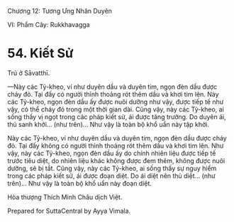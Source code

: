  

Chương 12: Tương Ưng Nhân Duyên

VI: Phẩm Cây: Rukkhavagga

# 54\. Kiết Sử

Trú ở Sāvatthī.

—Này các Tỷ-kheo, ví như duyên dầu và duyên tim, ngọn đèn dầu được cháy đỏ. Tại đấy có người thỉnh thoảng rót thêm dầu và khơi tim lên. Này các Tỷ-kheo, ngọn đèn dầu ấy được nuôi dưỡng như vậy, được tiếp tế như vậy, có thể cháy đỏ trong một thời gian dài. Cũng vậy, này các Tỷ-kheo, ai sống thấy vị ngọt trong các pháp kiết sử, ái được tăng trưởng. Do duyên ái, thủ sanh khởi… (như trên)… Như vậy là toàn bộ khổ uẩn này tập khởi.

Này các Tỷ-kheo, ví như duyên dầu và duyên tim, ngọn đèn dầu được cháy đỏ. Tại đấy không có người thỉnh thoảng rót thêm dầu và khơi tim lên. Như vậy, này các Tỷ-kheo, ngọn đèn dầu ấy do chính nhiên liệu được tiếp tế trước tiêu diệt, do nhiên liệu khác không được đem thêm, không được nuôi dưỡng, sẽ bị tắt. Cũng vậy, này các Tỷ-kheo, ai sống thấy sự nguy hiểm trong các pháp kiết sử, ái được đoạn diệt. Do ái diệt nên thủ diệt… (như trên)… Như vậy là toàn bộ khổ uẩn này đoạn diệt.

Hòa thượng Thích Minh Châu dịch Việt.

Prepared for SuttaCentral by Ayya Vimala.